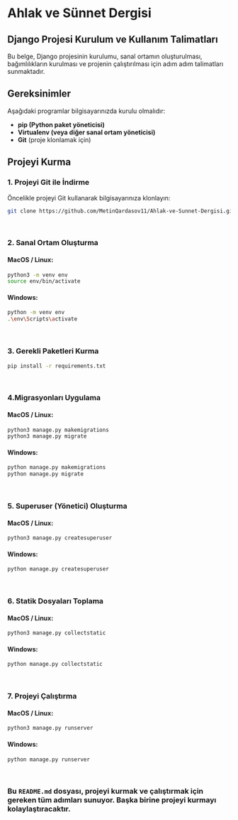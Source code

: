 # Ahlak ve Sünnet Dergisi

## Django Projesi Kurulum ve Kullanım Talimatları

Bu belge, Django projesinin kurulumu, sanal ortamın oluşturulması, bağımlılıkların kurulması ve projenin çalıştırılması için adım adım talimatları sunmaktadır.

## Gereksinimler

Aşağıdaki programlar bilgisayarınızda kurulu olmalıdır:

- **pip (Python paket yöneticisi)**
- **Virtualenv (veya diğer sanal ortam yöneticisi)**
- **Git** (proje klonlamak için)

## Projeyi Kurma

### 1. Projeyi Git ile İndirme

Öncelikle projeyi Git kullanarak bilgisayarınıza klonlayın:

```bash
git clone https://github.com/MetinQardasov11/Ahlak-ve-Sunnet-Dergisi.git
```
<br>

### 2. Sanal Ortam Oluşturma

#### MacOS / Linux:

```bash
python3 -m venv env
source env/bin/activate
```

#### Windows:

```bash
python -m venv env
.\env\Scripts\activate
```
<br>

### 3. Gerekli Paketleri Kurma

```bash
pip install -r requirements.txt
```
<br>

### 4.Migrasyonları Uygulama

#### MacOS / Linux:

```bash
python3 manage.py makemigrations
python3 manage.py migrate
```

#### Windows:

```bash
python manage.py makemigrations
python manage.py migrate
```

<br>

### 5. Superuser (Yönetici) Oluşturma

#### MacOS / Linux:

```bash
python3 manage.py createsuperuser
```

#### Windows:

```bash
python manage.py createsuperuser
```

<br>

### 6. Statik Dosyaları Toplama

#### MacOS / Linux:

```bash
python3 manage.py collectstatic
```

#### Windows:

```bash
python manage.py collectstatic
```

<br>

### 7. Projeyi Çalıştırma

#### MacOS / Linux:

```bash
python3 manage.py runserver
```

#### Windows:

```bash
python manage.py runserver
```
<br>

###  Bu `README.md` dosyası, projeyi kurmak ve çalıştırmak için gereken tüm adımları sunuyor. Başka birine projeyi kurmayı kolaylaştıracaktır.